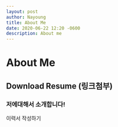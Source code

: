```yaml
---   
layout: post  
author: Nayoung  
title: About Me  
date: 2020-06-22 12:20 -0600  
description: About me
---  
```


# About Me
## Download Resume (링크첨부)
### 저에대해서 소개합니다!

이력서 작성하기
